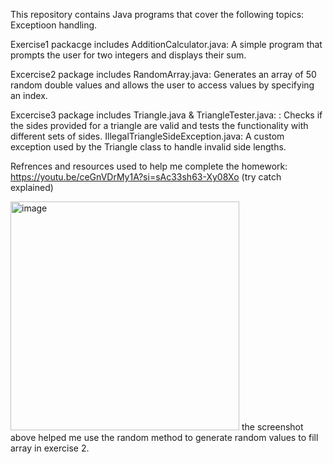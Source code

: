 This repository contains Java programs that cover the following topics: Exceptioon handling.

Exercise1 packacge includes AdditionCalculator.java: A simple program that prompts the user for two integers and displays their sum.

Excercise2 package includes RandomArray.java: Generates an array of 50 random double values and allows the user to access values by specifying an index.

Excercise3 package includes Triangle.java & TriangleTester.java: : Checks if the sides provided for a triangle are valid and tests the functionality with different sets of sides.
IllegalTriangleSideException.java: A custom exception used by the Triangle class to handle invalid side lengths.

Refrences and resources used to help me complete the homework: 
https://youtu.be/ceGnVDrMy1A?si=sAc33sh63-Xy08Xo (try catch explained)


<img width="366" alt="image" src="https://github.com/DylanLong12/Chapter4/assets/132924658/d270ccd5-d88e-4661-828b-7c80e755e031">
the screenshot above helped me use the random method to generate random values to fill array in exercise 2.

